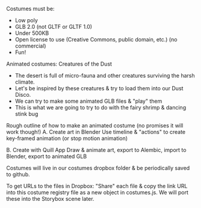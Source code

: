 Costumes must be:
* Low poly
* GLB 2.0 (not GLTF or GLTF 1.0)
* Under 500KB
* Open license to use (Creative Commons, public domain, etc.) (no commercial)
* Fun!

Animated costumes: Creatures of the Dust
* The desert is full of micro-fauna and other creatures surviving the harsh climate.
* Let's be inspired by these creatures & try to load them into our Dust Disco.
* We can try to make some animated GLB files & "play" them
* This is what we are going to try to do with the fairy shrimp & dancing stink bug

Rough outline of how to make an animated costume (no promises it will work though!)
A. Create art in Blender
Use timeline & "actions" to create key-framed animation (or stop motion animation)

B. Create with Quill App
Draw & animate art, export to Alembic, import to Blender, export to animated GLB

Costumes will live in our costumes dropbox folder & be periodically saved to github.

To get URLs to the files in Dropbox:
"Share" each file & copy the link URL into this costume registry file as a new object in costumes.js.
We will port these into the Storybox scene later.
